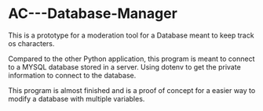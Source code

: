 # AC---Database-Manager
This is a prototype for a moderation tool for a Database meant to keep track os characters.

Compared to the other Python application, this program is meant to connect to a MYSQL database stored in a server. Using dotenv to get the private information to connect to the database.

This program is almost finished and is a proof of concept for a easier way to modify a database with multiple variables.
